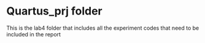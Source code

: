 # Quartus_prj folder
This is the lab4 folder that includes all the experiment codes that need to be included in the report
